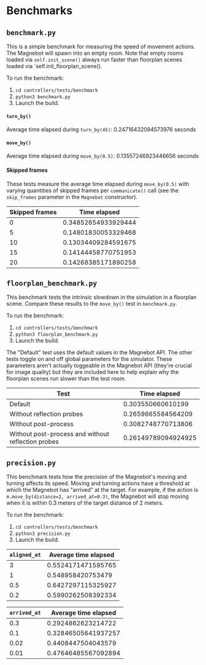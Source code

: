 # Benchmarks

## `benchmark.py`

This is a simple benchmark for measuring the speed of movement actions. The Magnebot will spawn into an empty room. Note that empty rooms loaded via `self.init_scene()` always run faster than floorplan scenes loaded via `self.init_floorplan_scene().

To run the benchmark:

1. `cd controllers/tests/benchmark`
2. `python3 benchmark.py`
3. Launch the build.

#### `turn_by()`

Average time elapsed during `turn_by(45)`: 0.24716432094573976 seconds

#### `move_by()`

Average time elapsed during `move_by(0.5)`: 0.13557246923446656 seconds

#### Skipped frames

These tests measure the average time elapsed during `move_by(0.5)` with varying quantities of skipped frames per `communicate()` call (see the `skip_frames` parameter in the `Magnebot` constructor).

| Skipped frames | Time elapsed |
| --- | --- |
| 0 | 0.34852654933929444 |
| 5 | 0.14801830053329468 |
| 10 | 0.13034409284591675 |
| 15 | 0.14144458770751953 |
| 20 | 0.14268385171890258 |

## `floorplan_benchmark.py`

This benchmark tests the intrinsic slowdown in the simulation in a floorplan scene. Compare these results to the `move_by()` test in `benchmark.py`.

To run the benchmark:

1. `cd controllers/tests/benchmark`
2. `python3 floorplan_benchmark.py`
3. Launch the build.

The "Default" test uses the default values in the Magnebot API. The other tests toggle on and off global parameters for the simulator. These parameters aren't actually toggeable in the Magnebot API (they're crucial for image quality) but they are included here to help explain why the floorplan scenes run slower than the test room. 

| Test                                               | Time elapsed        |
| -------------------------------------------------- | ------------------- |
| Default                                            | 0.303550660610199   |
| Without reflection probes                          | 0.2659665584564209  |
| Without post-process                               | 0.3082748770713806  |
| Without post-process and without reflection probes | 0.26149789094924925 |

## `precision.py`

This benchmark tests how the precision of the Magnebot's moving and turning affects its speed. Moving and turning actions have a threshold at which the Magnebot has "arrived" at the target. For example, if the action is `m.move_by(distance=2, arrived_at=0.3)`, the Magnebot will stop moving when it is within 0.3 meters of the target distance of 2 meters.

To run the benchmark:

1. `cd controllers/tests/benchmark`
2. `python3 precision.py`
3. Launch the build.

| `aligned_at` | Average time elapsed |
| ------------ | -------------------- |
| 3            | 0.5524171471595765   |
| 1            | 0.548958420753479    |
| 0.5          | 0.6427297115325927   |
| 0.2          | 0.5990262508392334   |

| `arrived_at` | Average time elapsed |
| ------------ | -------------------- |
| 0.3          | 0.2924862623214722   |
| 0.1          | 0.32846505641937257  |
| 0.02         | 0.4408447504043579   |
| 0.01         | 0.47646485567092894  |